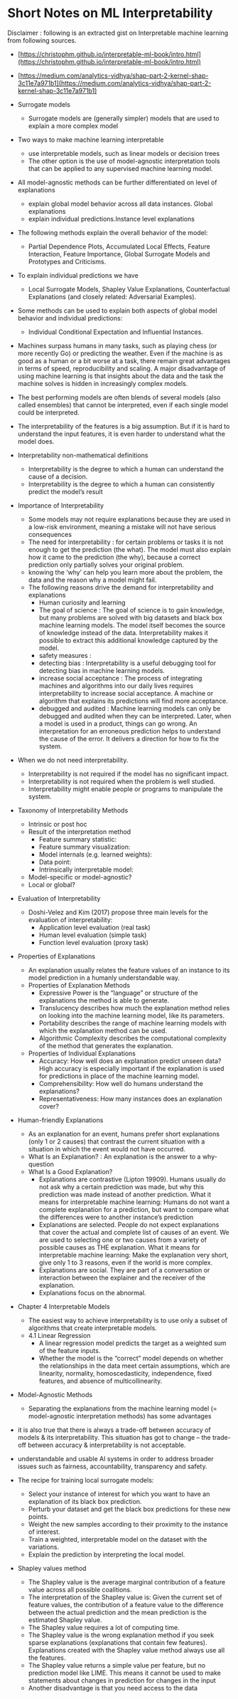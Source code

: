 # Short Notes on ML Interpretability

Disclaimer : following is an extracted gist on Interpretable machine learning from following sources.
* [https://christophm.github.io/interpretable-ml-book/intro.html](https://christophm.github.io/interpretable-ml-book/intro.html)
* [https://medium.com/analytics-vidhya/shap-part-2-kernel-shap-3c11e7a971b1](https://medium.com/analytics-vidhya/shap-part-2-kernel-shap-3c11e7a971b1)

* Surrogate models
    * Surrogate models are (generally simpler) models that are used to explain a more complex model
* Two ways to make machine learning interpretable
  * use interpretable models, such as linear models or decision trees
  * The other option is the use of model-agnostic interpretation tools that can be applied to any supervised machine learning model.
* All model-agnostic methods can be further differentiated on level of explanations
  * explain global model behavior across all data instances. Global explanations
  * explain individual predictions.Instance level explanations
* The following methods explain the overall behavior of the model:
  * Partial Dependence Plots, Accumulated Local Effects, Feature Interaction, Feature Importance, Global Surrogate Models and Prototypes and Criticisms.
* To explain individual predictions we have
  * Local Surrogate Models, Shapley Value Explanations, Counterfactual Explanations (and closely related: Adversarial Examples).
* Some methods can be used to explain both aspects of global model behavior and individual predictions:
  * Individual Conditional Expectation and Influential Instances.
* Machines surpass humans in many tasks, such as playing chess (or more recently Go) or predicting the weather. Even if the machine is as good as a human or a bit worse at a task, there remain great advantages in terms of speed, reproducibility and scaling. A major disadvantage of using machine learning is that insights about the data and the task the machine solves is hidden in increasingly complex models.
* The best performing models are often blends of several models (also called ensembles) that cannot be interpreted, even if each single model could be interpreted.
* The interpretability of the features is a big assumption. But if it is hard to understand the input features, it is even harder to understand what the model does. 
* Interpretability  non-mathematical definitions
  * Interpretability is the degree to which a human can understand the cause of a decision.
  * Interpretability is the degree to which a human can consistently predict the model’s result 
* Importance of Interpretability
  * Some models may not require explanations because they are used in a low-risk environment, meaning a mistake will not have serious consequences
  * The need for interpretability : for certain problems or tasks it is not enough to get the prediction (the what). The model must also explain how it came to the prediction (the why), because a correct prediction only partially solves your original problem. 
  * knowing the ‘why’ can help you learn more about the problem, the data and the reason why a model might fail.
  * The following reasons drive the demand for interpretability and explanations
    * Human curiosity and learning
	* The goal of science : The goal of science is to gain knowledge, but many problems are solved with big datasets and black box machine learning models. The model itself becomes the source of knowledge instead of the data. Interpretability makes it possible to extract this additional knowledge captured by the model.
	* safety measures : 
	* detecting bias : Interpretability is a useful debugging tool for detecting bias in machine learning models.
	* increase social acceptance : The process of integrating machines and algorithms into our daily lives requires interpretability to increase social acceptance. A machine or algorithm that explains its predictions will find more acceptance.
	* debugged and audited : Machine learning models can only be debugged and audited when they can be interpreted. Later, when a model is used in a product, things can go wrong. An interpretation for an erroneous prediction helps to understand the cause of the error. It delivers a direction for how to fix the system.
* When we do not need interpretability.
  * Interpretability is not required if the model has no significant impact.
  * Interpretability is not required when the problem is well studied.
  * Interpretability might enable people or programs to manipulate the system.
* Taxonomy of Interpretability Methods
  * Intrinsic or post hoc
  * Result of the interpretation method
    * Feature summary statistic:
    * Feature summary visualization:
    * Model internals (e.g. learned weights):
    * Data point:
    * Intrinsically interpretable model:
  * Model-specific or model-agnostic?
  * Local or global?
* Evaluation of Interpretability
  * Doshi-Velez and Kim (2017) propose three main levels for the evaluation of interpretability:
    * Application level evaluation (real task)
    * Human level evaluation (simple task)
    * Function level evaluation (proxy task)
* Properties of Explanations
  * An explanation usually relates the feature values of an instance to its model prediction in a humanly understandable way.
  * Properties of Explanation Methods
    * Expressive Power is the “language” or structure of the explanations the method is able to generate. 
    * Translucency describes how much the explanation method relies on looking into the machine learning model, like its parameters.
    * Portability describes the range of machine learning models with which the explanation method can be used.
    * Algorithmic Complexity describes the computational complexity of the method that generates the explanation.
  * Properties of Individual Explanations
    * Accuracy: How well does an explanation predict unseen data? High accuracy is especially important if the explanation is used for predictions in place of the machine learning model.
    * Comprehensibility: How well do humans understand the explanations?
    * Representativeness: How many instances does an explanation cover?
* Human-friendly Explanations
  * As an explanation for an event, humans prefer short explanations (only 1 or 2 causes) that contrast the current situation with a situation in which the event would not have occurred.
  * What Is an Explanation? : An explanation is the answer to a why-question
  * What Is a Good Explanation?
    * Explanations are contrastive (Lipton 19909). Humans usually do not ask why a certain prediction was made, but why this prediction was made instead of another prediction. What it means for interpretable machine learning: Humans do not want a complete explanation for a prediction, but want to compare what the differences were to another instance’s prediction
    * Explanations are selected. People do not expect explanations that cover the actual and complete list of causes of an event. We are used to selecting one or two causes from a variety of possible causes as THE explanation. What it means for interpretable machine learning: Make the explanation very short, give only 1 to 3 reasons, even if the world is more complex. 
    * Explanations are social. They are part of a conversation or interaction between the explainer and the receiver of the explanation.
    * Explanations focus on the abnormal.		
* Chapter 4 Interpretable Models
  * The easiest way to achieve interpretability is to use only a subset of algorithms that create interpretable models.
  * 4.1 Linear Regression
    * A linear regression model predicts the target as a weighted sum of the feature inputs.
    * Whether the model is the “correct” model depends on whether the relationships in the data meet certain assumptions, which are linearity, normality, homoscedasticity, independence, fixed features, and absence of multicollinearity.
* Model-Agnostic Methods
  * Separating the explanations from the machine learning model (= model-agnostic interpretation methods) has some advantages
* it is also true that there is always a trade-off between accuracy of models & its interpretability. This situation has got to change – the trade-off between accuracy & interpretability is not acceptable.
* understandable and usable AI systems in order to address broader issues such as fairness, accountability, transparency and safety.
* The recipe for training local surrogate models:
  * Select your instance of interest for which you want to have an explanation of its black box prediction.
  * Perturb your dataset and get the black box predictions for these new points.
  * Weight the new samples according to their proximity to the instance of interest.
  * Train a weighted, interpretable model on the dataset with the variations.
  * Explain the prediction by interpreting the local model.	
* Shapley values method
  * The Shapley value is the average marginal contribution of a feature value across all possible coalitions.
  * The interpretation of the Shapley value is: Given the current set of feature values, the contribution of a feature value to the difference between the actual prediction and the mean prediction is the estimated Shapley value.
  * The Shapley value requires a lot of computing time. 
  * The Shapley value is the wrong explanation method if you seek sparse explanations (explanations that contain few features). Explanations created with the Shapley value method always use all the features.
  * The Shapley value returns a simple value per feature, but no prediction model like LIME. This means it cannot be used to make statements about changes in prediction for changes in the input
  * Another disadvantage is that you need access to the data